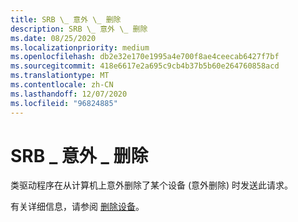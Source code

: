 ```yaml
---
title: SRB \_ 意外 \_ 删除
description: SRB \_ 意外 \_ 删除
ms.date: 08/25/2020
ms.localizationpriority: medium
ms.openlocfilehash: db2e32e170e1995a4e700f8ae4ceecab6427f7bf
ms.sourcegitcommit: 418e6617e2a695c9cb4b37b5b60e264760858acd
ms.translationtype: MT
ms.contentlocale: zh-CN
ms.lasthandoff: 12/07/2020
ms.locfileid: "96824885"
---
```

# <a name="srb_surprise_removal"></a>SRB \_ 意外 \_ 删除

类驱动程序在从计算机上意外删除了某个设备 (意外删除) 时发送此请求。

有关详细信息，请参阅 [删除设备](../kernel/removing-a-device-in-a-function-driver.md)。
